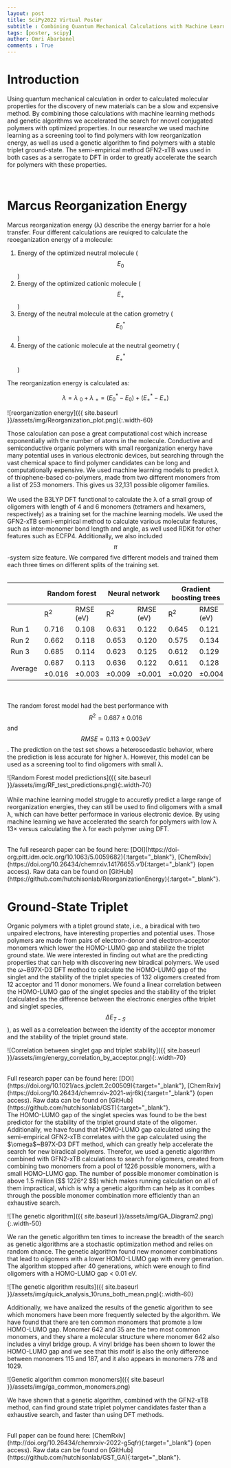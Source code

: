 ```yaml
---
layout: post
title: SciPy2022 Virtual Poster
subtitle : Combining Quantum Mechanical Calculations with Machine Learning and Genetic Algorithms for the Design of Better Materials
tags: [poster, scipy]
author: Omri Abarbanel
comments : True
---
```


# Introduction

Using quantum mechanical calculation in order to calculated molecular properties for the discovery of new materials can be a slow and expensive method.
By combining those calculations with machine learning methods and genetic algorithms we accelerated the search for nnovel conjugated polymers with optimized properties. In our researche we used machine learning as a screening tool to find polymers with low reorganization energy, as well as used a genetic algorithm to find polymers with a stable triplet ground-state. The semi-empirical method GFN2-xTB was used in both cases as a serrogate to DFT in order to greatly accelerate the search for polymers with these properties.

<br>

# Marcus Reorganization Energy

Marcus reorganization energy (λ) describe the energy barrier for a hole transfer. Four different calculations are reuiqred to calculate the reoeganization energy of a molecule:
1. Energy of the optimized neutral molecule ($$ E_0 $$)
2. Energy of the optimized cationic molecule ($$ E_+ $$)
3. Energy of the neutral molecule at the cation grometry ($$ E_0^* $$)
4. Energy of the cationic molecule at the neutral geometry ($$ E_+^* $$)

The reorganization energy is calculated as:

$$ \lambda = \lambda~_0 + \lambda~_+ = (E_0^* - E_0) + (E_+^* - E_+) $$

![reorganization energy]({{ site.baseurl }}/assets/img/Reorganization_plot.png){:.width-60}

Those calculation can pose a great computational cost which increase exponentially with the number of atoms in the molecule.
Conductive and semiconductive organic polymers with small reorganization energy have many potential uses in various electronic devices, but searching through the vast chemical space to find polymer candidates can be long and computationally expensive. We used machine learning models to predict λ of thiophene-based co-polymers, made from two different monomers from a list of 253 monomers. This gives us 32,131 possible oligomer families. 
<br><br>
We used the B3LYP DFT functional to calculate the λ of a small group of oligomers with length of 4 and 6 monomers (tetramers and hexamers, respectively) as a training set for the machine learning models. We used the GFN2-xTB semi-empirical method to calculate various molecular features, such as inter-monomer bond length and angle, as well used RDKit for other features such as ECFP4. Additionally, we also included $$ \pi $$-system size feature. We compared five different models and trained them each three times on different splits of the training set.
<br><br>

<div class="tg-wrap"><table class="tg">

<thead>
  <tr>
    <th class="tg-mjbh"></th>
    <th class="tg-exbr" colspan="2">Random forest</th>
    <th class="tg-exbr" colspan="2">Neural network</th>
    <th class="tg-exbr" colspan="2">Gradient boosting trees</th>
    <th class="tg-exbr" colspan="2">Ridge regression</th>
    <th class="tg-exbr" colspan="2">Kernel ridge regression</th>
  </tr>
</thead>
<tbody>
  <tr>
    <td class="tg-73a0"></td>
    <td class="tg-zodg">R<sup>2</sup></td>
    <td class="tg-zodg">RMSE (eV)</td>
    <td class="tg-zodg">R<sup>2</sup></td>
    <td class="tg-zodg">RMSE (eV)</td>
    <td class="tg-zodg">R<sup>2</sup></td>
    <td class="tg-zodg">RMSE (eV)</td>
    <td class="tg-zodg">R<sup>2</sup></td>
    <td class="tg-zodg">RMSE (eV)</td>
    <td class="tg-zodg">R<sup>2</sup></td>
    <td class="tg-zodg">RMSE (eV)</td>
  </tr>
  <tr>
    <td class="tg-3s8j">Run 1</td>
    <td class="tg-73a0">0.716</td>
    <td class="tg-73a0">0.108</td>
    <td class="tg-73a0">0.631</td>
    <td class="tg-73a0">0.122</td>
    <td class="tg-73a0">0.645</td>
    <td class="tg-73a0">0.121</td>
    <td class="tg-73a0">0.655</td>
    <td class="tg-73a0">0.118</td>
    <td class="tg-73a0">0.683</td>
    <td class="tg-73a0">0.113</td>
  </tr>
  <tr>
    <td class="tg-3s8j">Run 2</td>
    <td class="tg-73a0">0.662</td>
    <td class="tg-73a0">0.118</td>
    <td class="tg-73a0">0.653</td>
    <td class="tg-73a0">0.120</td>
    <td class="tg-73a0">0.575</td>
    <td class="tg-73a0">0.134</td>
    <td class="tg-73a0">0.644</td>
    <td class="tg-73a0">0.121</td>
    <td class="tg-73a0">0.680</td>
    <td class="tg-73a0">0.115</td>
  </tr>
  <tr>
    <td class="tg-3s8j">Run 3</td>
    <td class="tg-73a0">0.685</td>
    <td class="tg-73a0">0.114</td>
    <td class="tg-73a0">0.623</td>
    <td class="tg-73a0">0.125</td>
    <td class="tg-73a0">0.612</td>
    <td class="tg-73a0">0.129</td>
    <td class="tg-73a0">0.666</td>
    <td class="tg-73a0">0.117</td>
    <td class="tg-73a0">0.686</td>
    <td class="tg-73a0">0.114</td>
  </tr>
  <tr>
    <td class="tg-1fks" rowspan="2">Average</td>
    <td class="tg-77x5">0.687</td>
    <td class="tg-77x5">0.113</td>
    <td class="tg-77x5">0.636</td>
    <td class="tg-77x5">0.122</td>
    <td class="tg-77x5">0.611</td>
    <td class="tg-77x5">0.128</td>
    <td class="tg-77x5">0.655</td>
    <td class="tg-77x5">0.119</td>
    <td class="tg-77x5">0.683</td>
    <td class="tg-77x5">0.114</td>
  </tr>
  <tr>
    <td class="tg-77x5">±0.016</td>
    <td class="tg-77x5">±0.003</td>
    <td class="tg-77x5">±0.009</td>
    <td class="tg-77x5">±0.001</td>
    <td class="tg-77x5">±0.020</td>
    <td class="tg-77x5">±0.004</td>
    <td class="tg-77x5">±0.006</td>
    <td class="tg-77x5">±0.001</td>
    <td class="tg-77x5">±0.002</td>
    <td class="tg-77x5">±0.001</td>
  </tr>
</tbody>
</table></div>

<br><br>
The random forest model had the best performance with $$ R^2 = 0.687 ± 0.016 $$ and $$ RMSE = 0.113 ± 0.003 eV$$. The prediction on the test set shows a heteroscedastic behavior, where the prediction is less accurate for higher λ. However, this model can be used as a screening tool to find oligomers with small λ. 

![Random Forest model predictions]({{ site.baseurl }}/assets/img/RF_test_predictions.png){:.width-70}
<br><br>
While machine learning model struggle to accuretly predict a large range of reorganization energies, they can still be used to find oligomers with a small λ, which can have better performace in various electronic device. By using machine learning we have accelerated the search for polymers with low λ 13× versus calculating the λ for each polymer using DFT.

<br>
The full research paper can be found here: [DOI](https://doi-org.pitt.idm.oclc.org/10.1063/5.0059682){:target="_blank"}, [ChemRxiv](https://doi.org/10.26434/chemrxiv.14176655.v1){:target="_blank"} (open access). Raw data can be found on [GitHub](https://github.com/hutchisonlab/ReorganizationEnergy){:target="_blank"}.

# Ground-State Triplet

Organic polymers with a tiplet ground state, i.e., a biradical with two unpaired electrons, have interesting properties and potential uses. Those polymers are made from pairs of electron-donor and electron-acceptor monomers which lower the HOMO-LUMO gap and stabilize the triplet ground state. We were interested in finding out what are the predicting properties that can help with discovering new biradical polymers. We used the $\omega$~B97X-D3 DFT method to calculate the HOMO-LUMO gap of the singlet and the stability of the triplet species of 132 oligomers created from 12 acceptor and 11 donor monomers. We found a linear correlation between the HOMO-LUMO gap of the singlet species and the stability of the triplet (calculated as the difference between the electronic energies ofthe triplet and singlet species, $$ \Delta E_{T-S} $$), as well as a correleation between the identity of the acceptor monomer and the stability of the triplet ground state.

![Correlation between singlet gap and triplet stability]({{ site.baseurl }}/assets/img/energy_correlation_by_acceptor.png){:.width-70}

<br>
Full research paper can be found here: [DOI](https://doi.org/10.1021/acs.jpclett.2c00509){:target="_blank"}, [ChemRxiv](https://doi.org/10.26434/chemrxiv-2021-wjr6k){:target="_blank"} (open access). Raw data can be found on [GitHub](https://github.com/hutchisonlab/GST){:target="_blank"}.

<br>
The HOMO-LUMO gap of the singlet species was found to be the best predictor for the stability of the triplet ground state of the oligomer. Additionally, we have found that HOMO-LUMO gap calculated using the semi-empirical GFN2-xTB correlates with the gap calculated using the $\omega$~B97X-D3 DFT method, which can greatly help accelerate the search for new biradical polymers. Therefor, we used a genetic algorithm combined with GFN2-xTB calculations to search for oligomers, created from combining two monomers from a pool of 1226 possible monomers, with a small HOMO-LUMO gap. The number of possible monomer combination is above 1.5 million ($$ 1226^2 $$) which makes running calculation on all of them impractical, which is why a genetic algorithm can help as it combes through the possible monomer combination more efficiently than an exhaustive search.

![The genetic algorithm]({{ site.baseurl }}/assets/img/GA_Diagram2.png){:.width-50}

We ran the genetic algorithm ten times to increase the breadth of the search as genetic algorithms are a stochastic optimization method and relies on random chance. The genetic algorithm found new monomer combinations that lead to oligomers with a lower HOMO-LUMO gap with every generation. The algorithm stopped after 40 generations, which were enough to find oligomers with a HOMO-LUMO gap < 0.01 eV. 

![The genetic algorithm results]({{ site.baseurl }}/assets/img/quick_analysis_10runs_both_mean.png){:.width-60}

Additionally, we have analized the results of the genetic algorithm to see which monomers have been more frequently selected by the algorithm. We have found that there are ten common monomers that promote a low HOMO-LUMO gap. Monomer 642 and 35 are the two most common monomers, and they share a molecular structure where monomer 642 also includes a vinyl bridge group. A vinyl bridge has been shown to lower the HOMO-LUMO gap and we see that this motif is also the only difference between monomers 115 and 187, and it also appears in monomers 778 and 1029. 

![Genetic algorithm common monomers]({{ site.baseurl }}/assets/img/ga_common_monomers.png)

We have shown that a genetic algorithm, combined with the GFN2-xTB method, can find ground state triplet polymer candidates faster than a exhaustive search, and faster than using DFT methods. 

<br>
Full paper can be found here: [ChemRxiv](http://doi.org/10.26434/chemrxiv-2022-g5qfr){:target="_blank"} (open access). Raw data can be found on [GitHub](https://github.com/hutchisonlab/GST_GA){:target="_blank"}.